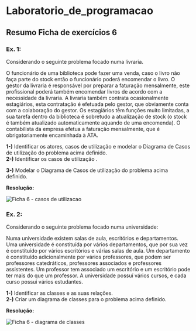 # Laboratorio_de_programacao

## Resumo Ficha de exercícios 6

### Ex. 1:
Considerando o seguinte problema focado numa livraria.

O funcionário de uma biblioteca pode fazer uma venda, caso o livro não faça parte do stock então o funcionário poderá encomendar o livro. O gestor da livraria é responsável por preparar a faturação mensalmente, este profissional poderá também encomendar livros de acordo com a necessidade da livraria. A livraria também contrata ocasionalmente estagiários, esta contratação é efetuada pelo gestor, que obviamente conta com a colaboração do gestor. Os estagiários têm funções muito limitadas, a sua tarefa dentro da biblioteca é sobretudo a atualização de stock (o stock é também atualizado automaticamente aquando de uma encomenda). O contabilista da empresa efetua a faturação mensalmente, que é obrigatoriamente encaminhada à ATA.

  **1-)** Identificar os atores, casos de utilização e modelar o Diagrama de Casos de utilização do problema acima definido.                                                                
  **2-)** Identificar os casos de utilização .    
  
  **3-)** Modelar o Diagrama de Casos de utilização do problema acima definido. 
  
  **Resolução:**
  
   ![Ficha 6 - casos de utilizacao](https://user-images.githubusercontent.com/97111394/157500519-a49fc5ff-f238-40c3-9184-12644dcec569.jpeg)


### Ex. 2: 
Considerando o seguinte problema focado numa universidade:

Numa universidade existem salas de aula, escritórios e departamentos. Uma universidade é constituída por vários departamentos, que por sua vez é constituído por vários escritórios e várias salas de aula. Um departamento é constituído adicionalmente por vários professores, que podem ser professores catedráticos, professores associados e professores assistentes. Um professor tem associado um escritório e um escritório pode ter mais do que um professor. A universidade possuí vários cursos, e cada curso possui vários estudantes.
 
   **1-)** Identificar as classes e as suas relações.                                   
   **2-)** Criar um diagrama de classes para o problema acima definido.                                       
   
   **Resolução:**
   
   ![Ficha 6 - diagrama de classes ](https://user-images.githubusercontent.com/97111394/157500554-61c1cb7a-4a63-42d8-b1b1-6f50173ee283.jpeg)
